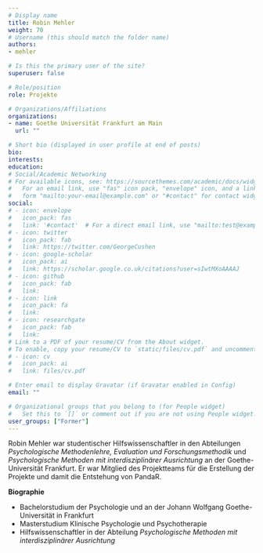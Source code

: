 ```yaml
---
# Display name
title: Robin Mehler
weight: 70
# Username (this should match the folder name)
authors:
- mehler

# Is this the primary user of the site?
superuser: false

# Role/position
role: Projekte

# Organizations/Affiliations
organizations:
- name: Goethe Universität Frankfurt am Main
  url: ""

# Short bio (displayed in user profile at end of posts)
bio:
interests:
education:
# Social/Academic Networking
# For available icons, see: https://sourcethemes.com/academic/docs/widgets/#icons
#   For an email link, use "fas" icon pack, "envelope" icon, and a link in the
#   form "mailto:your-email@example.com" or "#contact" for contact widget.
social:
# - icon: envelope
#   icon_pack: fas
#   link: '#contact'  # For a direct email link, use "mailto:test@example.org".
# - icon: twitter
#   icon_pack: fab
#   link: https://twitter.com/GeorgeCushen
# - icon: google-scholar
#   icon_pack: ai
#   link: https://scholar.google.co.uk/citations?user=sIwtMXoAAAAJ
# - icon: github
#   icon_pack: fab
#   link:
# - icon: link
#   icon_pack: fa
#   link:
# - icon: researchgate
#   icon_pack: fab
#   link:
# Link to a PDF of your resume/CV from the About widget.
# To enable, copy your resume/CV to `static/files/cv.pdf` and uncomment the lines below.
# - icon: cv
#   icon_pack: ai
#   link: files/cv.pdf

# Enter email to display Gravatar (if Gravatar enabled in Config)
email: ""

# Organizational groups that you belong to (for People widget)
#   Set this to `[]` or comment out if you are not using People widget.
user_groups: ["Former"]
---
```


Robin Mehler war studentischer Hilfswissenschaftler in den Abteilungen _Psychologische Methodenlehre, Evaluation und Forschungsmethodik_ und _Psychologische Methoden mit interdisziplinärer Ausrichtung_ an der Goethe-Universität Frankfurt. Er war Mitglied des Projektteams für die Erstellung der Projekte und damit die Entstehung von PandaR.

**Biographie**

- Bachelorstudium der Psychologie und an der Johann Wolfgang Goethe-Universität in Frankfurt 
- Masterstudium Klinische Psychologie und Psychotherapie
- Hilfswissenschaftler in der Abteilung _Psychologische Methoden mit interdisziplinärer Ausrichtung_ 



